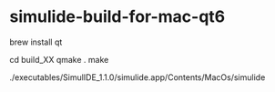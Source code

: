 # simulide-build-for-mac-qt6

brew install qt

cd build_XX
qmake .
make

./executables/SimulIDE_1.1.0/simulide.app/Contents/MacOs/simulide
